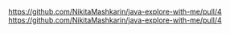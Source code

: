 https://github.com/NikitaMashkarin/java-explore-with-me/pull/4
https://github.com/NikitaMashkarin/java-explore-with-me/pull/4